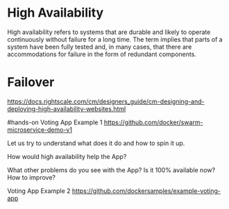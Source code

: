 # High Availability
High availability refers to systems that are durable and likely to operate continuously without failure for a long time. The term implies that parts of a system have been fully tested and, in many cases, that there are accommodations for failure in the form of redundant components.

# Failover
https://docs.rightscale.com/cm/designers_guide/cm-designing-and-deploying-high-availability-websites.html


#hands-on
Voting App Example 1
https://github.com/docker/swarm-microservice-demo-v1

Let us try to understand what does it do and how to spin it up.


How would high availability help the App?


What other problems do you see with the App? Is it 100% available now? How to improve?

Voting App Example 2
https://github.com/dockersamples/example-voting-app

